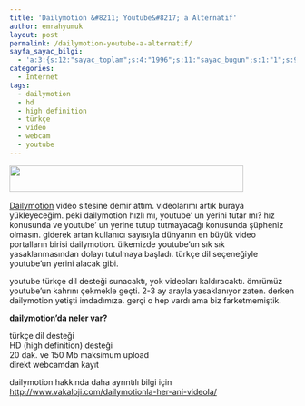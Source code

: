 ```yaml
---
title: 'Dailymotion &#8211; Youtube&#8217; a Alternatif'
author: emrahyumuk
layout: post
permalink: /dailymotion-youtube-a-alternatif/
sayfa_sayac_bilgi:
  - 'a:3:{s:12:"sayac_toplam";s:4:"1996";s:11:"sayac_bugun";s:1:"1";s:9:"son_okuma";s:10:"1364854948";}'
categories:
  - İnternet
tags:
  - dailymotion
  - hd
  - high definition
  - türkçe
  - video
  - webcam
  - youtube
---
```

<p style="text-align: center;">
  <img class="alignleft" style="float: left;" title="dailymotion" src="http://www.emrahyumuk.com/blog/wp-content/uploads/dailymotion.jpg" alt="" width="412" height="46" />
</p>

<p style="text-align: left;">
  <a href="http://www.emrahyumuk.com" target="_blank"></a>
</p>

<span style="color: #ffffff;">.<br /> </span>

<span style="color: #ffffff;">.</span>

<a href="http://www.emrahyumuk.com" target="_blank">Dailymotion</a> video sitesine demir attım. videolarımı artık buraya yükleyeceğim. peki dailymotion hızlı mı, youtube&#8217; un yerini tutar mı? hız konusunda ve youtube&#8217; un yerine tutup tutmayacağı konusunda şüpheniz olmasın. giderek artan kullanıcı sayısıyla dünyanın en büyük video portalların birisi dailymotion. ülkemizde youtube&#8217;un sık sık yasaklanmasından dolayı tutulmaya başladı. türkçe dil seçeneğiyle youtube&#8217;un yerini alacak gibi.

<p style="text-align: left;">
  <!--more-->
</p>

<p style="text-align: left;">
  youtube türkçe dil desteği sunacaktı, yok videoları kaldıracaktı. ömrümüz youtube&#8217;un kahrını çekmekle geçti. 2-3 ay arayla yasaklanıyor zaten. derken dailymotion yetişti imdadımıza. gerçi o hep vardı ama biz farketmemiştik.
</p>

<p style="text-align: left;">
  <strong>dailymotion&#8217;da neler var?</strong>
</p>

<p style="text-align: left;">
  türkçe dil desteği<br /> HD (high definition) desteği<br /> 20 dak. ve 150 Mb maksimum upload<br /> direkt webcamdan kayıt
</p>

<p style="text-align: left;">
  dailymotion hakkında daha ayrıntılı bilgi için<br /> <a href="http://www.vakaloji.com/dailymotionla-her-ani-videola/" target="_blank">http://www.vakaloji.com/dailymotionla-her-ani-videola/</a>
</p>

<p style="text-align: left;">
  <p style="text-align: left;">
    <p style="text-align: left;">
